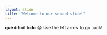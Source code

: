 ```yaml
---
layout: slide
title: "Welcome to our second slide!"
---
```

**qué dificil todo** :joy:
Use the left arrow to go back!
